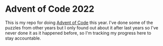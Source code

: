 # Advent of Code 2022
This is my repo for doing [Advent of Code](https://adventofcode.com/2022) this year. I've done some of the puzzles from other years but I only found out about it after last years so I've never done it as it happened before, so I'm tracking my progress here to stay accountable.